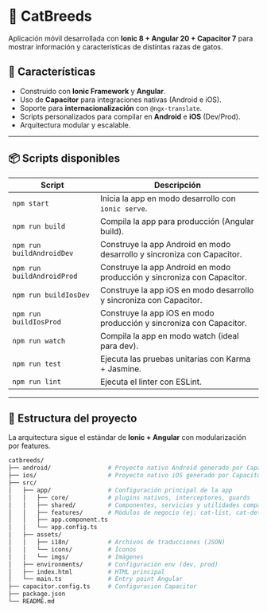 # 🐾 CatBreeds

Aplicación móvil desarrollada con **Ionic 8 + Angular 20 + Capacitor 7** para mostrar información y características de distintas razas de gatos.  

## 🚀 Características

- Construido con **Ionic Framework** y **Angular**.  
- Uso de **Capacitor** para integraciones nativas (Android e iOS).  
- Soporte para **internacionalización** con `@ngx-translate`.  
- Scripts personalizados para compilar en **Android** e **iOS** (Dev/Prod).  
- Arquitectura modular y escalable.  

---

## 📦 Scripts disponibles

| Script                   | Descripción                                                                 |
|---------------------------|-----------------------------------------------------------------------------|
| `npm start`               | Inicia la app en modo desarrollo con `ionic serve`.                        |
| `npm run build`           | Compila la app para producción (Angular build).                            |
| `npm run buildAndroidDev` | Construye la app Android en modo desarrollo y sincroniza con Capacitor.    |
| `npm run buildAndroidProd`| Construye la app Android en modo producción y sincroniza con Capacitor.    |
| `npm run buildIosDev`     | Construye la app iOS en modo desarrollo y sincroniza con Capacitor.        |
| `npm run buildIosProd`    | Construye la app iOS en modo producción y sincroniza con Capacitor.        |
| `npm run watch`           | Compila la app en modo watch (ideal para dev).                             |
| `npm run test`            | Ejecuta las pruebas unitarias con Karma + Jasmine.                         |
| `npm run lint`            | Ejecuta el linter con ESLint.                                              |

---

## 📂 Estructura del proyecto

La arquitectura sigue el estándar de **Ionic + Angular** con modularización por features.  

```bash
catbreeds/
├── android/                # Proyecto nativo Android generado por Capacitor
├── ios/                    # Proyecto nativo iOS generado por Capacitor
├── src/
│   ├── app/                # Configuración principal de la app
│   │   ├── core/           # plugins nativos, interceptores, guards
│   │   ├── shared/         # Componentes, servicios y utilidades compartidas
│   │   ├── features/       # Módulos de negocio (ej: cat-list, cat-detail)
│   │   ├── app.component.ts
│   │   └── app.config.ts
│   ├── assets/
│   │   ├── i18n/           # Archivos de traducciones (JSON)
│   │   └── icons/          # Íconos
│   │   └── imgs/           # Imágenes
│   ├── environments/       # Configuración env (dev, prod)
│   ├── index.html          # HTML principal
│   └── main.ts             # Entry point Angular
├── capacitor.config.ts     # Configuración Capacitor
├── package.json
└── README.md
